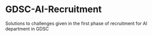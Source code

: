 # GDSC-AI-Recruitment
Solutions to challenges given in the first phase of recruitment for AI department in GDSC
